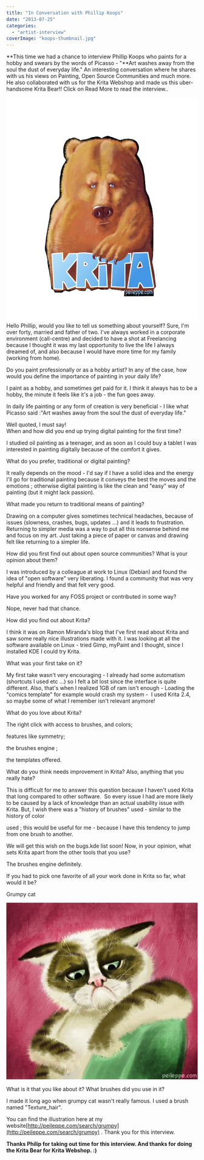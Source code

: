 ```yaml
---
title: "In Conversation with Phillip Koops"
date: "2013-07-25"
categories: 
  - "artist-interview"
coverImage: "koops-thumbnail.jpg"
---
```


**This time we had a chance to interview Phillip Koops who paints for a hobby and swears by the words of Picasso - "**Art washes away from the soul the dust of everyday life." An interesting conversation where he shares with us his views on Painting, Open Source Communities and much more. He also collaborated with us for the Krita Webshop and made us this uber-handsome Krita Bear!! Click on Read More to read the interview..

![Krita Bear](images/krita-bear-zazzle-high-res-finalsmaller.png "Krita Bear")Hello Phillip, would you like to tell us something about yourself? Sure, I'm over forty, married and father of two. I've always worked in a corporate environment (call-centre) and decided to have a shot at Freelancing because I thought it was my last opportunity to live the life I always dreamed of, and also because I would have more time for my family (working from home).

Do you paint professionally or as a hobby artist? In any of the case, how would you define the importance of painting in your daily life?

I paint as a hobby, and sometimes get paid for it. I think it always has to be a hobby, the minute it feels like it's a job - the fun goes away.

In daily life painting or any form of creation is very beneficial - I like what Picasso said :"Art washes away from the soul the dust of everyday life."

Well quoted, I must say!  
When and how did you end up trying digital painting for the first time?

I studied oil painting as a teenager, and as soon as I could buy a tablet I was interested in painting digitally because of the comfort it gives.

What do you prefer, traditional or digital painting?

It really depends on the mood - I'd say if I have a solid idea and the energy I'll go for traditional painting because it conveys the best the moves and the emotions ; otherwise digital painting is like the clean and "easy" way of painting (but it might lack passion).

What made you return to traditional means of painting?

Drawing on a computer gives sometimes technical headaches, because of issues (slowness, crashes, bugs, updates ...) and it leads to frustration. Returning to simpler media was a way to put all this nonsense behind me and focus on my art. Just taking a piece of paper or canvas and drawing felt like returning to a simpler life.

How did you first find out about open source communities? What is your opinion about them?

I was introduced by a colleague at work to Linux (Debian) and found the idea of "open software" very liberating. I found a community that was very helpful and friendly and that felt very good.

Have you worked for any FOSS project or contributed in some way?

Nope, never had that chance.

How did you find out about Krita?

I think it was on Ramon Miranda's blog that I've first read about Krita and saw some really nice illustrations made with it. I was looking at all the software available on Linux - tried Gimp, myPaint and I thought, since I installed KDE I could try Krita.

What was your first take on it?

My first take wasn't very encouraging - I already had some automatism (shortcuts I used etc ...) so I felt a bit lost since the interface is quite different. Also, that's when I realized 1GB of ram isn't enough - Loading the "comics template" for example would crash my system -  I used Krita 2.4, so maybe some of what I remember isn't relevant anymore!

What do you love about Krita?

The right click with access to brushes, and colors;

features like symmetry;

the brushes engine ;

the templates offered.

What do you think needs improvement in Krita? Also, anything that you really hate?

This is difficult for me to answer this question because I haven't used Krita that long compared to other software.  So every issue I had are more likely to be caused by a lack of knowledge than an actual usability issue with Krita. But, I wish there was a "history of brushes" used - similar to the history of color

used ; this would be useful for me - because I have this tendency to jump from one brush to another.

We will get this wish on the bugs.kde list soon! Now, in your opinion, what sets Krita apart from the other tools that you use?

The brushes engine definitely.

If you had to pick one favorite of all your work done in Krita so far, what would it be?

Grumpy cat

![Grumpy Cat](images/hi1024-app-calligrakrita.jpg "Grumpy Cat")

What is it that you like about it? What brushes did you use in it?

I made it long ago when grumpy cat wasn't really famous. I used a brush named "Texture\_hair".

You can find the illustration here at my website[http://peileppe.com/search/grumpy](http://peileppe.com/search/grumpy) . Thank you for this interview.

**Thanks Philip for taking out time for this interview. And thanks for doing the Krita Bear for Krita Webshop. :)**
